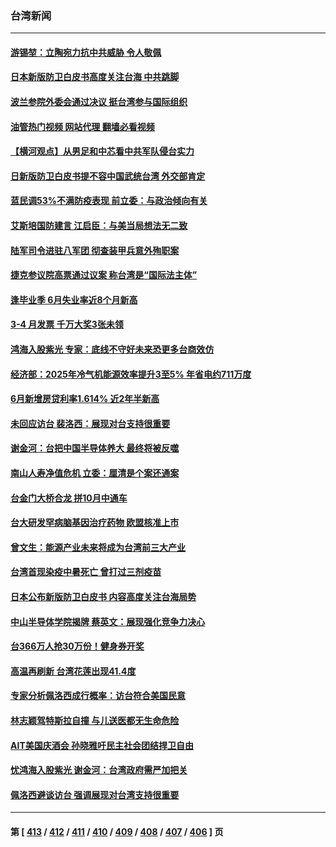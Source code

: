 ### 台湾新闻
---
#### [游锡堃：立陶宛力抗中共威胁 令人敬佩](../../pages/ncid1349361/n13787724.md?07240045) 
#### [日本新版防卫白皮书高度关注台海 中共跳脚](../../pages/ncid1349361/n13787655.md?07240045) 
#### [波兰参院外委会通过决议 挺台湾参与国际组织](../../pages/ncid1349361/n13787471.md?07240045) 
#### [油管热门视频 网站代理 翻墙必看视频](http://209.222.30.114:81/youtube.html?07240045)
#### [【横河观点】从男足和中芯看中共军队侵台实力](../../pages/ncid1349361/n13787463.md?07240045) 
#### [日新版防卫白皮书提不容中国武统台湾 外交部肯定](../../pages/ncid1349361/n13787187.md?07240045) 
#### [蓝民调53%不满防疫表现 前立委：与政治倾向有关](../../pages/ncid1349361/n13787256.md?07240045) 
#### [艾斯培国防建言 江启臣：与美当局想法无二致](../../pages/ncid1349361/n13787254.md?07240045) 
#### [陆军司令进驻八军团 彻查装甲兵意外殉职案](../../pages/ncid1349361/n13787255.md?07240045) 
#### [捷克参议院高票通过议案 称台湾是“国际法主体”](../../pages/ncid1349361/n13787188.md?07240045) 
#### [逢毕业季 6月失业率近8个月新高](../../pages/ncid1349361/n13787182.md?07240045) 
#### [3-4 月发票 千万大奖3张未领](../../pages/ncid1349361/n13787184.md?07240045) 
#### [鸿海入股紫光 专家：底线不守好未来恐更多台商效仿](../../pages/ncid1349361/n13787092.md?07240045) 
#### [经济部：2025年冷气机能源效率提升3至5% 年省电约711万度](../../pages/ncid1349361/n13787091.md?07240045) 
#### [6月新增房贷利率1.614% 近2年半新高](../../pages/ncid1349361/n13787166.md?07240045) 
#### [未回应访台 裴洛西：展现对台支持很重要](../../pages/ncid1349361/n13787067.md?07240045) 
#### [谢金河：台把中国半导体养大 最终将被反噬](../../pages/ncid1349361/n13787117.md?07240045) 
#### [南山人寿净值危机 立委：厘清是个案还通案](../../pages/ncid1349361/n13787115.md?07240045) 
#### [台金门大桥合龙 拼10月中通车](../../pages/ncid1349361/n13787150.md?07240045) 
#### [台大研发罕病脑基因治疗药物 欧盟核准上市](../../pages/ncid1349361/n13787069.md?07240045) 
#### [曾文生：能源产业未来将成为台湾前三大产业](../../pages/ncid1349361/n13787042.md?07240045) 
#### [台湾首现染疫中暑死亡 曾打过三剂疫苗](../../pages/ncid1349361/n13787072.md?07240045) 
#### [日本公布新版防卫白皮书 内容高度关注台海局势](../../pages/ncid1349361/n13787084.md?07240045) 
#### [中山半导体学院揭牌 蔡英文：展现强化竞争力决心](../../pages/ncid1349361/n13787019.md?07240045) 
#### [台366万人抢30万份！健身券开奖](../../pages/ncid1349361/n13787073.md?07240045) 
#### [高温再刷新 台湾花莲出现41.4度](../../pages/ncid1349361/n13786993.md?07240045) 
#### [专家分析佩洛西成行概率：访台符合美国民意](../../pages/ncid1349361/n13787023.md?07240045) 
#### [林志颖驾特斯拉自撞 与儿送医都无生命危险](../../pages/ncid1349361/n13786815.md?07240045) 
#### [AIT美国庆酒会 孙晓雅吁民主社会团结捍卫自由](../../pages/ncid1349361/n13786172.md?07240045) 
#### [忧鸿海入股紫光 谢金河：台湾政府需严加把关](../../pages/ncid1349361/n13786620.md?07240045) 
#### [佩洛西避谈访台 强调展现对台湾支持很重要](../../pages/ncid1349361/n13786329.md?07240045) 

---
#### 第 [ [413](./413.md?07240045) / [412](./412.md?07240045) / [411](./411.md?07240045) / [410](./410.md?07240045) / [409](./409.md?07240045) / [408](./408.md?07240045) / [407](./407.md?07240045) / [406](./406.md?07240045) ] 页
